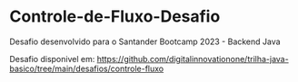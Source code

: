 # Controle-de-Fluxo-Desafio
Desafio desenvolvido para o Santander Bootcamp 2023 - Backend Java

Desafio disponivel em: https://github.com/digitalinnovationone/trilha-java-basico/tree/main/desafios/controle-fluxo

